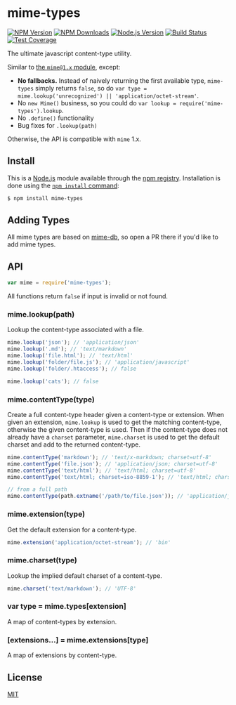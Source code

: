 # mime-types

[![NPM Version][npm-version-image]][npm-url]
[![NPM Downloads][npm-downloads-image]][npm-url]
[![Node.js Version][node-version-image]][node-version-url]
[![Build Status][ci-image]][ci-url]
[![Test Coverage][coveralls-image]][coveralls-url]

The ultimate javascript content-type utility.

Similar to [the `mime@1.x` module](https://www.npmjs.com/package/mime), except:

- **No fallbacks.** Instead of naively returning the first available type,
  `mime-types` simply returns `false`, so do
  `var type = mime.lookup('unrecognized') || 'application/octet-stream'`.
- No `new Mime()` business, so you could do `var lookup = require('mime-types').lookup`.
- No `.define()` functionality
- Bug fixes for `.lookup(path)`

Otherwise, the API is compatible with `mime` 1.x.

## Install

This is a [Node.js](https://nodejs.org/en/) module available through the
[npm registry](https://www.npmjs.com/). Installation is done using the
[`npm install` command](https://docs.npmjs.com/getting-started/installing-npm-packages-locally):

```sh
$ npm install mime-types
```

## Adding Types

All mime types are based on [mime-db](https://www.npmjs.com/package/mime-db),
so open a PR there if you'd like to add mime types.

## API

```js
var mime = require('mime-types');
```

All functions return `false` if input is invalid or not found.

### mime.lookup(path)

Lookup the content-type associated with a file.

```js
mime.lookup('json'); // 'application/json'
mime.lookup('.md'); // 'text/markdown'
mime.lookup('file.html'); // 'text/html'
mime.lookup('folder/file.js'); // 'application/javascript'
mime.lookup('folder/.htaccess'); // false

mime.lookup('cats'); // false
```

### mime.contentType(type)

Create a full content-type header given a content-type or extension.
When given an extension, `mime.lookup` is used to get the matching
content-type, otherwise the given content-type is used. Then if the
content-type does not already have a `charset` parameter, `mime.charset`
is used to get the default charset and add to the returned content-type.

```js
mime.contentType('markdown'); // 'text/x-markdown; charset=utf-8'
mime.contentType('file.json'); // 'application/json; charset=utf-8'
mime.contentType('text/html'); // 'text/html; charset=utf-8'
mime.contentType('text/html; charset=iso-8859-1'); // 'text/html; charset=iso-8859-1'

// from a full path
mime.contentType(path.extname('/path/to/file.json')); // 'application/json; charset=utf-8'
```

### mime.extension(type)

Get the default extension for a content-type.

```js
mime.extension('application/octet-stream'); // 'bin'
```

### mime.charset(type)

Lookup the implied default charset of a content-type.

```js
mime.charset('text/markdown'); // 'UTF-8'
```

### var type = mime.types[extension]

A map of content-types by extension.

### [extensions...] = mime.extensions[type]

A map of extensions by content-type.

## License

[MIT](LICENSE)

[ci-image]: https://badgen.net/github/checks/jshttp/mime-types/master?label=ci
[ci-url]: https://github.com/jshttp/mime-types/actions/workflows/ci.yml
[coveralls-image]: https://badgen.net/coveralls/c/github/jshttp/mime-types/master
[coveralls-url]: https://coveralls.io/r/jshttp/mime-types?branch=master
[node-version-image]: https://badgen.net/npm/node/mime-types
[node-version-url]: https://nodejs.org/en/download
[npm-downloads-image]: https://badgen.net/npm/dm/mime-types
[npm-url]: https://npmjs.org/package/mime-types
[npm-version-image]: https://badgen.net/npm/v/mime-types
